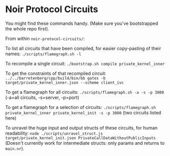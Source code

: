 # Noir Protocol Circuits

You might find these commands handy. (Make sure you've bootstrapped the whole repo first).

From within `noir-protocol-circuits/`:

To list all circuits that have been compiled, for easier copy-pasting of their names:
`./scripts/flamegraph.sh -l`

To recompile a single circuit:
`./bootstrap.sh compile private_kernel_inner`

To get the constraints of that recompiled circuit:
`../../barretenberg/cpp/build/bin/bb gates -b target/private_kernel_inner.json --scheme client_ivc`

To get a flamegraph for all circuits:
`./scripts/flamegraph.sh -a -s -p 3000` (-a=all circuits, -s=server, -p=port)

To get a flamegraph for a selection of circuits:
`./scripts/flamegraph.sh private_kernel_inner private_kernel_init -s -p 3000` (two circuits listed here)

To unravel the huge input and output structs of these circuits, for human readability:
`node ./scripts/unravel_struct.js target/private_kernel_init.json PrivateCallDataWithoutPublicInputs`
(Doesn't currently work for intermediate structs: only params and returns to `main.nr`).
